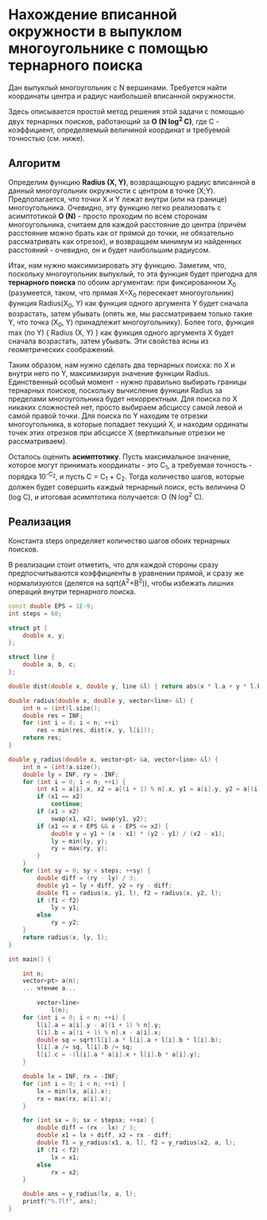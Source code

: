 # Нахождение вписанной окружности в выпуклом многоугольнике с помощью тернарного поиска

Дан выпуклый многоугольник с N вершинами. Требуется найти координаты центра и радиус наибольшей вписанной окружности.

Здесь описывается простой метод решения этой задачи с помощью двух тернарных поисков, работающий за **O (N log<sup>2</sup> C)**, где C - коэффициент, определяемый величиной координат и требуемой точностью (см. ниже).

## Алгоритм

Определим функцию **Radius (X, Y)**, возвращающую радиус вписанной в данный многоугольник окружности с центром в точке (X;Y). Предполагается, что точки X и Y лежат внутри (или на границе) многоугольника. Очевидно, эту функцию легко реализовать с асимптотикой **O (N)** - просто проходим по всем сторонам многоугольника, считаем для каждой расстояние до центра (причём расстояние можно брать как от прямой до точки, не обязательно рассматривать как отрезок), и возвращаем минимум из найденных расстояний - очевидно, он и будет наибольшим радиусом.

Итак, нам нужно максимизировать эту функцию. Заметим, что, поскольку многоугольник выпуклый, то эта функция будет пригодна для **тернарного поиска** по обоим аргументам: при фиксированном X<sub>0</sub> (разумеется, таком, что прямая X=X<sub>0</sub> пересекает многоугольник) функция Radius(X<sub>0</sub>, Y) как функция одного аргумента Y будет сначала возрастать, затем убывать (опять же, мы рассматриваем только такие Y, что точка (X<sub>0</sub>, Y) принадлежит многоугольнику). Более того, функция max (по Y) { Radius (X, Y) } как функция одного аргумента X будет сначала возрастать, затем убывать. Эти свойства ясны из геометрических соображений.

Таким образом, нам нужно сделать два тернарных поиска: по X и внутри него по Y, максимизируя значение функции Radius. Единственный особый момент - нужно правильно выбирать границы тернарных поисков, поскольку вычисление функции Radius за пределами многоугольника будет некорректным. Для поиска по X никаких сложностей нет, просто выбираем абсциссу самой левой и самой правой точки. Для поиска по Y находим те отрезки многоугольника, в которые попадает текущий X, и находим ординаты точек этих отрезков при абсциссе X (вертикальные отрезки не рассматриваем).

Осталось оценить **асимптотику**. Пусть максимальное значение, которое могут принимать координаты - это C<sub>1</sub>, а требуемая точность - порядка 10<sup>-C<sub>2</sub></sup>, и пусть C = C<sub>1</sub> + C<sub>2</sub>. Тогда количество шагов, которые должен будет совершить каждый тернарный поиск, есть величина O (log C), и итоговая асимптотика получается: O (N log<sup>2</sup> C).

## Реализация

Константа steps определяет количество шагов обоих тернарных поисков.

В реализации стоит отметить, что для каждой стороны сразу предпосчитываются коэффициенты в уравнении прямой, и сразу же нормализуются (делятся на sqrt(A<sup>2</sup>+B<sup>2</sup>)), чтобы избежать лишних операций внутри тернарного поиска.

<!--- TODO: specify code snippet id -->
``` cpp
const double EPS = 1E-9;
int steps = 60;

struct pt {
    double x, y;
};

struct line {
    double a, b, c;
};

double dist(double x, double y, line &l) { return abs(x * l.a + y * l.b + l.c); }

double radius(double x, double y, vector<line> &l) {
    int n = (int)l.size();
    double res = INF;
    for (int i = 0; i < n; ++i)
        res = min(res, dist(x, y, l[i]));
    return res;
}

double y_radius(double x, vector<pt> &a, vector<line> &l) {
    int n = (int)a.size();
    double ly = INF, ry = -INF;
    for (int i = 0; i < n; ++i) {
        int x1 = a[i].x, x2 = a[(i + 1) % n].x, y1 = a[i].y, y2 = a[(i + 1) % n].y;
        if (x1 == x2)
            continue;
        if (x1 > x2)
            swap(x1, x2), swap(y1, y2);
        if (x1 <= x + EPS && x - EPS <= x2) {
            double y = y1 + (x - x1) * (y2 - y1) / (x2 - x1);
            ly = min(ly, y);
            ry = max(ry, y);
        }
    }
    for (int sy = 0; sy < steps; ++sy) {
        double diff = (ry - ly) / 3;
        double y1 = ly + diff, y2 = ry - diff;
        double f1 = radius(x, y1, l), f2 = radius(x, y2, l);
        if (f1 < f2)
            ly = y1;
        else
            ry = y2;
    }
    return radius(x, ly, l);
}

int main() {

    int n;
    vector<pt> a(n);
    ... чтение a...

        vector<line>
            l(n);
    for (int i = 0; i < n; ++i) {
        l[i].a = a[i].y - a[(i + 1) % n].y;
        l[i].b = a[(i + 1) % n].x - a[i].x;
        double sq = sqrt(l[i].a * l[i].a + l[i].b * l[i].b);
        l[i].a /= sq, l[i].b /= sq;
        l[i].c = -(l[i].a * a[i].x + l[i].b * a[i].y);
    }

    double lx = INF, rx = -INF;
    for (int i = 0; i < n; ++i) {
        lx = min(lx, a[i].x);
        rx = max(rx, a[i].x);
    }

    for (int sx = 0; sx < stepsx; ++sx) {
        double diff = (rx - lx) / 3;
        double x1 = lx + diff, x2 = rx - diff;
        double f1 = y_radius(x1, a, l), f2 = y_radius(x2, a, l);
        if (f1 < f2)
            lx = x1;
        else
            rx = x2;
    }

    double ans = y_radius(lx, a, l);
    printf("%.7lf", ans);
}
```
